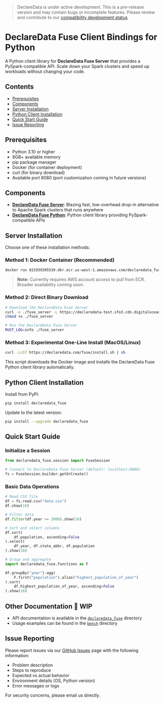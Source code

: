 > DeclareData is under active development. This is a pre-release version and may contain bugs or incomplete features. Please review and contribute to our [compatibility development status](https://github.com/declaredata/fuse_python/issues/6).

# DeclareData Fuse Client Bindings for Python

A Python client library for **DeclareData Fuse Server** that provides a PySpark-compatible API. Scale down your Spark clusters and speed up workloads without changing your code.

## Contents

* [Prerequisites](#prerequisites)
* [Components](#components)
* [Server Installation](#server-installation)
* [Python Client Installation](#python-client-installation)
* [Quick Start Guide](#quick-start-guide)
* [Issue Reporting](#issue-reporting)

## Prerequisites

* Python 3.10 or higher
* 8GB+ available memory
* pip package manager
* Docker (for container deployment)
* curl (for binary download)
* Available port 8080 (port customization coming in future versions)

## Components

* [**DeclareData Fuse Server**](#server-installation): Blazing fast, low-overhead drop-in alternative to Apache Spark clusters that runs anywhere
* [**DeclareData Fuse Python**](#python-client-installation): Python client library providing PySpark-compatible APIs

## Server Installation

Choose one of these installation methods:

### Method 1: Docker Container (Recommended)

```bash
docker run 021939395539.dkr.ecr.us-west-1.amazonaws.com/declaredata_fuse:1b70474
```

> **Note:** Currently requires AWS account access to pull from ECR. Broader availability coming soon.

### Method 2: Direct Binary Download

```bash
# Download the DeclareData Fuse Server
curl -o ./fuse_server -L https://declaredata-test.sfo3.cdn.digitaloceanspaces.com/fuse-server
chmod +x ./fuse_server

# Run the DeclareData Fuse Server
RUST_LOG=info ./fuse_server
```

### Method 3: Experimental One-Line Install (MacOS/Linux)

```bash
curl -LsSf https://declaredata.com/fuse/install.sh | sh
```

This script downloads the Docker image and installs the DeclareData Fuse Python client library automatically.

## Python Client Installation

Install from PyPI:

```bash
pip install declaredata_fuse
```

Update to the latest version:

```bash
pip install --upgrade declaredata_fuse
```

## Quick Start Guide

### Initialize a Session

```python
from declaredata_fuse.session import FuseSession

# Connect to DeclareData Fuse Server (default: localhost:8080)
fs = FuseSession.builder.getOrCreate()
```

### Basic Data Operations

```python
# Read CSV file
df = fs.read.csv("data.csv")
df.show(10)

# Filter data
df.filter(df.year >= 2000).show(10)

# Sort and select columns
df.sort(
    df.population, ascending=False
).select(
    df.year, df.state_abbr, df.population
).show(10)

# Group and aggregate
import declaredata_fuse.functions as F

df.groupBy("year").agg(
    F.first("population").alias("highest_population_of_year")
).sort(
    df.highest_population_of_year, ascending=False
).show(10)
```

## Other Documentation 🚧 WIP

* API documentation is available in the [`declaredata_fuse`](./declaredata_fuse/) directory
* Usage examples can be found in the [`bench`](./bench/) directory

## Issue Reporting

Please report issues via our [GitHub Issues](https://github.com/declaredata/fuse_python/issues) page with the following information:

* Problem description
* Steps to reproduce
* Expected vs actual behavior
* Environment details (OS, Python version)
* Error messages or logs

For security concerns, please email us directly.
